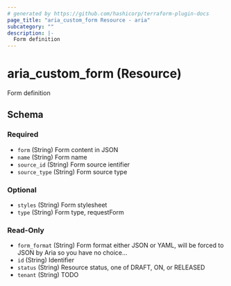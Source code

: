 ```yaml
---
# generated by https://github.com/hashicorp/terraform-plugin-docs
page_title: "aria_custom_form Resource - aria"
subcategory: ""
description: |-
  Form definition
---
```


# aria_custom_form (Resource)

Form definition



<!-- schema generated by tfplugindocs -->
## Schema

### Required

- `form` (String) Form content in JSON
- `name` (String) Form name
- `source_id` (String) Form source ientifier
- `source_type` (String) Form source type

### Optional

- `styles` (String) Form stylesheet
- `type` (String) Form type, requestForm

### Read-Only

- `form_format` (String) Form format either JSON or YAML, will be forced to JSON by Aria so you have no choice...
- `id` (String) Identifier
- `status` (String) Resource status, one of DRAFT, ON, or RELEASED
- `tenant` (String) TODO
